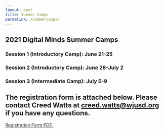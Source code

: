 ```yaml
---
layout: post
title: Summer Camps
permalink: /summercamps/
---
```

## 2021 Digital Minds Summer Camps

### Session 1 (Introductory Camp): June 21-25
### Session 2 (Introductory Camp): June 28-July 2
### Session 3 (Intermediate Camp): July 5-9

## The registration form is attached below. Please contact Creed Watts at creed.watts@wjusd.org if you have any questions.


<a href="https://github.com/FRCTeam5458DigitalMinds/team5458.com/raw/AyantuT-patch-1/data/_images/Robotics%20Summer%20Camp%202021%20(fillable).pdf" target="_blank">Registration Form PDF.</a>



